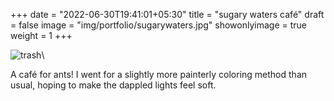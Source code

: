 +++
date = "2022-06-30T19:41:01+05:30"
title = "sugary waters café"
draft = false
image = "img/portfolio/sugarywaters.jpg"
showonlyimage = true
weight = 1
+++

![trash](/img/portfolio/sugarywaters.jpg)\

A café for ants! I went for a slightly more painterly coloring method than usual, hoping to make the dappled lights feel soft.
